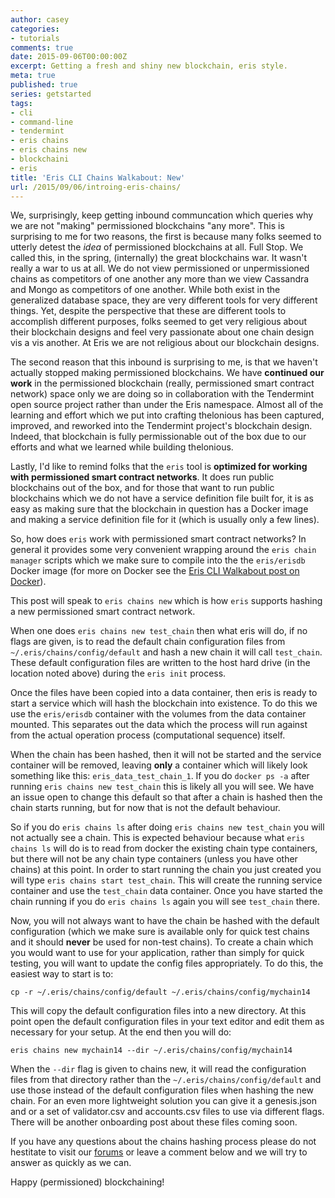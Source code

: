 ```yaml
---
author: casey
categories:
- tutorials
comments: true
date: 2015-09-06T00:00:00Z
excerpt: Getting a fresh and shiny new blockchain, eris style.
meta: true
published: true
series: getstarted
tags:
- cli
- command-line
- tendermint
- eris chains
- eris chains new
- blockchaini
- eris
title: 'Eris CLI Chains Walkabout: New'
url: /2015/09/06/introing-eris-chains/
---
```


We, surprisingly, keep getting inbound communcation which queries why we are not "making" permissioned blockchains "any more". This is surprising to me for two reasons, the first is because many folks seemed to utterly detest the *idea* of permissioned blockchains at all. Full Stop. We called this, in the spring, (internally) the great blockchains war. It wasn't really a war to us at all. We do not view permissioned or unpermissioned chains as competitors of one another any more than we view Cassandra and Mongo as competitors of one another. While both exist in the generalized database space, they are very different tools for very different things. Yet, despite the perspective that these are different tools to accomplish different purposes, folks seemed to get very religious about their blockchain designs and feel very passionate about one chain design vis a vis another. At Eris we are not religious about our blockchain designs.

The second reason that this inbound is surprising to me, is that we haven't actually stopped making permissioned blockchains. We have **continued our work** in the permissioned blockchain (really, permissioned smart contract network) space only we are doing so in collaboration with the Tendermint open source project rather than under the Eris namespace. Almost all of the learning and effort which we put into crafting thelonious has been captured, improved, and reworked into the Tendermint project's blockchain design. Indeed, that blockchain is fully permissionable out of the box due to our efforts and what we learned while building thelonious.

Lastly, I'd like to remind folks that the `eris` tool is **optimized for working with permissioned smart contract networks**. It does run public blockchains out of the box, and for those that want to run public blockchains which we do not have a service definition file built for, it is as easy as making sure that the blockchain in question has a Docker image and making a service definition file for it (which is usually only a few lines).

So, how does `eris` work with permissioned smart contract networks? In general it provides some very convenient wrapping around the `eris chain manager` scripts which we make sure to compile into the the `eris/erisdb` Docker image (for more on Docker see the [Eris CLI Walkabout post on Docker](https://eng.erisindustries.com/tutorials/2015/09/05/docker-and-eris/)).

This post will speak to `eris chains new` which is how `eris` supports hashing a new permissioned smart contract network.

When one does `eris chains new test_chain` then what eris will do, if no flags are given, is to read the default chain configuration files from `~/.eris/chains/config/default` and hash a new chain it will call `test_chain`. These default configuration files are written to the host hard drive (in the location noted above) during the `eris init` process.

Once the files have been copied into a data container, then eris is ready to start a service which will hash the blockchain into existence. To do this we use the `eris/erisdb` container with the volumes from the data container mounted. This separates out the data which the process will run against from the actual operation process (computational sequence) itself.

When the chain has been hashed, then it will not be started and the service container will be removed, leaving **only** a container which will likely look something like this: `eris_data_test_chain_1`. If you do `docker ps -a` after running `eris chains new test_chain` this is likely all you will see. We have an issue open to change this default so that after a chain is hashed then the chain starts running, but for now that is not the default behaviour.

So if you do `eris chains ls` after doing `eris chains new test_chain` you will not actually see a chain. This is expected behaviour because what `eris chains ls` will do is to read from docker the existing chain type containers, but there will not be any chain type containers (unless you have other chains) at this point. In order to start running the chain you just created you will type `eris chains start test_chain`. This will create the running service container and use the `test_chain` data container. Once you have started the chain running if you do `eris chains ls` again you will see `test_chain` there.

Now, you will not always want to have the chain be hashed with the default configuration (which we make sure is available only for quick test chains and it should **never** be used for non-test chains). To create a chain which you would want to use for your application, rather than simply for quick testing, you will want to update the config files appropriately. To do this, the easiest way to start is to:

```
cp -r ~/.eris/chains/config/default ~/.eris/chains/config/mychain14
```

This will copy the default configuration files into a new directory. At this point open the default configuration files in your text editor and edit them as necessary for your setup. At the end then you will do:

```
eris chains new mychain14 --dir ~/.eris/chains/config/mychain14
```

When the `--dir` flag is given to chains new, it will read the configuration files from that directory rather than the `~/.eris/chains/config/default` and use those instead of the default configuration files when hashing the new chain. For an even more lightweight solution you can give it a genesis.json and or a set of validator.csv and accounts.csv files to use via different flags. There will be another onboarding post about these files coming soon.

If you have any questions about the chains hashing process please do not hestitate to visit our [forums](https://support.erisindustries.com) or leave a comment below and we will try to answer as quickly as we can.

Happy (permissioned) blockchaining!